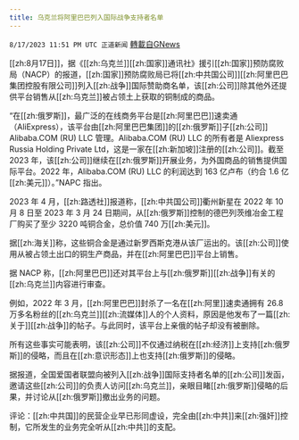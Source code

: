 ```yaml
---
title: 乌克兰将阿里巴巴列入国际战争支持者名单
---
```

`8/17/2023 11:51 PM UTC 正道新闻` [轉載自GNews](https://gnews.org/articles/1564921)

         

[[zh:8月17日]]，据《[[zh:乌克兰]][[zh:国家]]通讯社》援引[[zh:国家]]预防腐败局（NACP）的报道，[[zh:国家]]预防腐败局已将[[zh:中共国公司]][[zh:阿里巴巴集团控股有限公司]]列入[[zh:战争]]国际赞助商名单，该[[zh:公司]]除其他外还提供平台销售从[[zh:乌克兰]]被占领土上获取的铜制成的商品。

“在[[zh:俄罗斯]]，最广泛的在线商务平台是[[zh:阿里巴巴]]速卖通（AliExpress），该平台由[[zh:阿里巴巴集团]]的[[zh:俄罗斯]]子[[zh:公司]] Alibaba.COM (RU) LLC 管理。Alibaba.COM (RU) LLC 的所有者是 Aliexpress Russia Holding Private Ltd，这是一家在[[zh:新加坡]]注册的[[zh:公司]]。截至 2023 年，该[[zh:公司]]继续在[[zh:俄罗斯]]开展业务，为外国商品的销售提供国际平台。2022 年，Alibaba.COM (RU) LLC 的利润达到 163 亿卢布（约合 1.6 亿[[zh:美元]]）。”NAPC 指出。

2023 年 4 月，[[zh:路透社]]报道称，[[zh:中共国公司]]衢州新星在 2022 年 10 月 8 日至 2023 年 3 月 24 日期间，从[[zh:俄罗斯]]控制的德巴列茨维冶金工程厂购买了至少 3220 吨铜合金，总价值 740 万[[zh:美元]]。

据[[zh:海关]]称，这些铜合金是通过新罗西斯克港从该厂运出的。该[[zh:公司]]使用从被占领土出口的铜生产商品，并在[[zh:阿里巴巴]]平台上销售。

据 NACP 称，[[zh:阿里巴巴]]还对其平台上与[[zh:俄罗斯]][[zh:战争]]有关的[[zh:乌克兰]]内容进行审查。

例如，2022 年 3 月，[[zh:阿里巴巴]]封杀了一名在[[zh:阿里]]速卖通拥有 26.8 万多名粉丝的[[zh:乌克兰]][[zh:流媒体]]人的个人资料，原因是他发布了一篇[[zh:关于]][[zh:战争]]的帖子。与此同时，该平台上亲俄的帖子却没有被删除。

所有这些事实可能表明，该[[zh:公司]]不仅通过纳税在[[zh:经济]]上支持[[zh:俄罗斯]]的侵略，而且在[[zh:意识形态]]上也支持[[zh:俄罗斯]]的侵略。

据报道，全国爱国者联盟向被列入[[zh:战争]]国际支持者名单的[[zh:公司]]发函，邀请这些[[zh:公司]]的负责人访问[[zh:乌克兰]]，亲眼目睹[[zh:俄罗斯]]侵略的后果，并讨论从[[zh:俄罗斯]]撤出业务的问题。

评论：[[zh:中共国]]的民营企业早已形同虚设，完全由[[zh:中共]]来[[zh:强奸]]控制，它所发生的业务完全听从[[zh:中共]]的支配。

